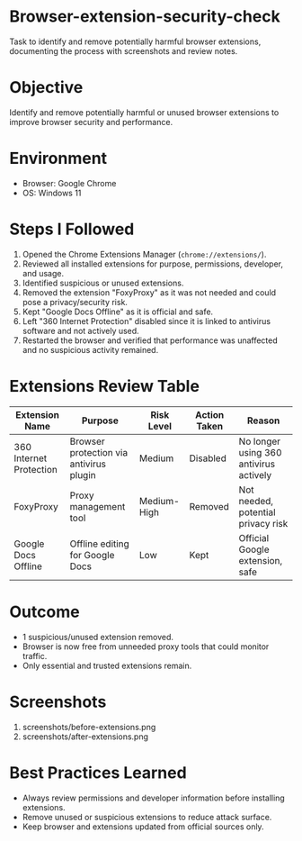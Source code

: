 # Browser-extension-security-check
Task to identify and remove potentially harmful browser extensions, documenting the process with screenshots and review notes.


# Objective
Identify and remove potentially harmful or unused browser extensions to improve browser security and performance.

# Environment
- Browser: Google Chrome
- OS: Windows 11

# Steps I Followed
1. Opened the Chrome Extensions Manager (`chrome://extensions/`).
2. Reviewed all installed extensions for purpose, permissions, developer, and usage.
3. Identified suspicious or unused extensions.
4. Removed the extension "FoxyProxy" as it was not needed and could pose a privacy/security risk.
5. Kept "Google Docs Offline" as it is official and safe.
6. Left "360 Internet Protection" disabled since it is linked to antivirus software and not actively used.
7. Restarted the browser and verified that performance was unaffected and no suspicious activity remained.

# Extensions Review Table

| Extension Name          | Purpose                                     | Risk Level | Action Taken | Reason |
|-------------------------|---------------------------------------------|------------|--------------|--------|
| 360 Internet Protection | Browser protection via antivirus plugin     | Medium     | Disabled     | No longer using 360 antivirus actively |
| FoxyProxy               | Proxy management tool                       | Medium-High| Removed      | Not needed, potential privacy risk |
| Google Docs Offline     | Offline editing for Google Docs             | Low        | Kept         | Official Google extension, safe |

# Outcome
- 1 suspicious/unused extension removed.
- Browser is now free from unneeded proxy tools that could monitor traffic.
- Only essential and trusted extensions remain.

# Screenshots
1. screenshots/before-extensions.png
2. screenshots/after-extensions.png

# Best Practices Learned
- Always review permissions and developer information before installing extensions.
- Remove unused or suspicious extensions to reduce attack surface.
- Keep browser and extensions updated from official sources only.
